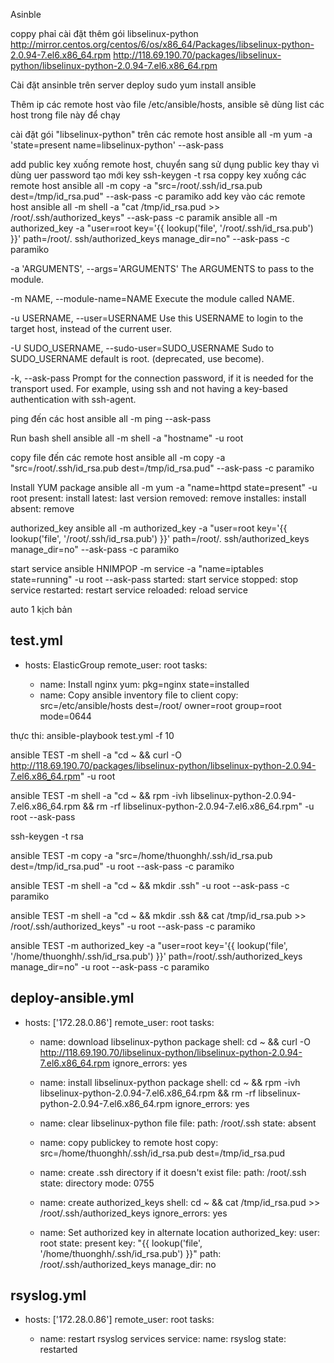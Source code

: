 Asinble

coppy phaỉ cài đặt thêm gói libselinux-python
	http://mirror.centos.org/centos/6/os/x86_64/Packages/libselinux-python-2.0.94-7.el6.x86_64.rpm
	http://118.69.190.70/packages/libselinux-python/libselinux-python-2.0.94-7.el6.x86_64.rpm

Cài đặt ansinble trên server deploy
	sudo yum install ansible

Thêm ip các remote host vào file /etc/ansible/hosts, ansible sẽ dùng list các host trong file này để chạy

cài đặt gói "libselinux-python" trên các remote host
	 ansible all -m yum -a 'state=present name=libselinux-python' --ask-pass

add public key xuống remote host, chuyển sang sử dụng public key thay vì dùng uer password
	tạo mới key
	ssh-keygen -t rsa
	coppy key xuống các remote host
	ansible all -m copy -a "src=/root/.ssh/id_rsa.pub dest=/tmp/id_rsa.pud" --ask-pass -c paramiko
	add key vào các remote host
	ansible all -m shell -a "cat /tmp/id_rsa.pud >> /root/.ssh/authorized_keys" --ask-pass -c paramik
	ansible all -m authorized_key -a "user=root key='{{ lookup('file', '/root/.ssh/id_rsa.pub') }}' path=/root/.
ssh/authorized_keys manage_dir=no" --ask-pass -c paramiko

-a 'ARGUMENTS', --args='ARGUMENTS'
           The ARGUMENTS to pass to the module.
	
-m NAME, --module-name=NAME
           Execute the module called NAME.

-u USERNAME, --user=USERNAME
           Use this USERNAME to login to the target host, instead of the current user.

-U SUDO_USERNAME, --sudo-user=SUDO_USERNAME
           Sudo to SUDO_USERNAME default is root. (deprecated, use become).

-k, --ask-pass
           Prompt for the connection password, if it is needed for the transport used. For example,
           using ssh and not having a key-based authentication with ssh-agent.

ping đến các host
	ansible all -m ping --ask-pass

Run bash shell
	ansible all -m shell -a "hostname" -u root

copy file đến các remote host
	ansible all -m copy -a "src=/root/.ssh/id_rsa.pub dest=/tmp/id_rsa.pud" --ask-pass -c paramiko
	

Install YUM package
	ansible all -m yum -a "name=httpd state=present" -u root
		present: install
		latest:	last version
		removed: remove
		installes: install
		absent: remove

authorized_key
	 ansible all -m authorized_key -a "user=root key='{{ lookup('file', '/root/.ssh/id_rsa.pub') }}' path=/root/.
ssh/authorized_keys manage_dir=no" --ask-pass -c paramiko

start service
	ansible HNIMPOP -m service -a "name=iptables state=running" -u root --ask-pass
		started: start service
		stopped: stop service
		restarted: restart service
		reloaded: reload service

auto 1 kịch bản

test.yml
---

- hosts: ElasticGroup
  remote_user: root
  tasks:

    - name: Install nginx
      yum: pkg=nginx state=installed
    - name: Copy ansible inventory file to client
      copy: src=/etc/ansible/hosts dest=/root/
              owner=root group=root mode=0644


thực thi:
ansible-playbook test.yml -f 10



ansible TEST -m shell -a "cd ~ && curl -O http://118.69.190.70/packages/libselinux-python/libselinux-python-2.0.94-7.el6.x86_64.rpm" -u root

ansible TEST -m shell -a "cd ~ && rpm -ivh libselinux-python-2.0.94-7.el6.x86_64.rpm && rm -rf libselinux-python-2.0.94-7.el6.x86_64.rpm" -u root --ask-pass

ssh-keygen -t rsa

ansible TEST -m copy -a "src=/home/thuonghh/.ssh/id_rsa.pub dest=/tmp/id_rsa.pud" -u root --ask-pass -c paramiko


ansible TEST -m shell -a "cd ~ && mkdir .ssh" -u root --ask-pass -c paramiko

ansible TEST -m shell -a "cd ~ && mkdir .ssh && cat /tmp/id_rsa.pub >> /root/.ssh/authorized_keys" -u root --ask-pass -c paramiko

ansible TEST -m authorized_key -a "user=root key='{{ lookup('file', '/home/thuonghh/.ssh/id_rsa.pub') }}' path=/root/.ssh/authorized_keys manage_dir=no" -u root --ask-pass -c paramiko


deploy-ansible.yml
---

- hosts: ['172.28.0.86']
  remote_user: root
  tasks:

    - name: download libselinux-python package
      shell: cd ~ && curl -O http://118.69.190.70/libselinux-python/libselinux-python-2.0.94-7.el6.x86_64.rpm 
      ignore_errors: yes

    - name: install libselinux-python package
      shell: cd ~ && rpm -ivh libselinux-python-2.0.94-7.el6.x86_64.rpm && rm -rf libselinux-python-2.0.94-7.el6.x86_64.rpm
      ignore_errors: yes

    - name: clear libselinux-python file
      file:
        path: /root/.ssh
        state: absent

    - name: copy publickey to remote host
      copy: src=/home/thuonghh/.ssh/id_rsa.pub dest=/tmp/id_rsa.pud

    - name: create .ssh directory if it doesn't exist
      file:
        path: /root/.ssh
        state: directory
        mode: 0755

    - name: create authorized_keys
      shell: cd ~ && cat /tmp/id_rsa.pud >> /root/.ssh/authorized_keys
      ignore_errors: yes

    - name: Set authorized key in alternate location
      authorized_key:
        user: root
        state: present
        key: "{{ lookup('file', '/home/thuonghh/.ssh/id_rsa.pub') }}"
        path: /root/.ssh/authorized_keys
        manage_dir: no

rsyslog.yml
---
- hosts: ['172.28.0.86']
  remote_user: root
  tasks:

    - name: restart rsyslog services
      service: 
        name: rsyslog
        state: restarted
